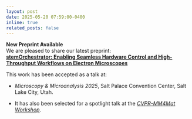 ```yaml
---
layout: post
date: 2025-05-20 07:59:00-0400
inline: true
related_posts: false
---
```


**New Preprint Available**  
We are pleased to share our latest preprint:  
**[stemOrchestrator: Enabling Seamless Hardware Control and High-Throughput Workflows on Electron Microscopes](https://engrxiv.org/preprint/view/4645/version/6316)**

This work has been accepted as a talk at:  
- *Microscopy & Microanalysis 2025*, Salt Palace Convention Center, Salt Lake City, Utah.

- It has also been selected for a spotlight talk at the [*CVPR-MM4Mat Workshop*](https://sites.google.com/view/mm4mat).